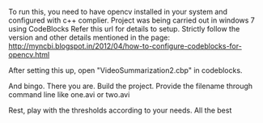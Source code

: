 To run this, you need to have opencv installed in your system and configured with c++ complier.
Project was being carried out in windows 7 using CodeBlocks
Refer this url for details to setup. Strictly follow the version and other details mentioned in the page:
http://myncbi.blogspot.in/2012/04/how-to-configure-codeblocks-for-opencv.html

After setting this up, open "VideoSummarization2.cbp" in codeblocks.

And bingo. There you are. Build the project. Provide the filename through command line like one.avi or two.avi

Rest, play with the thresholds according to your needs.
All the best
